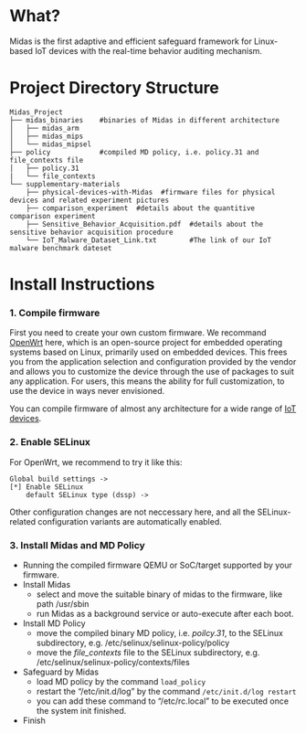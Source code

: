 # What?

Midas is the first adaptive and efficient safeguard framework for Linux-based IoT devices with the real-time behavior auditing mechanism.

# Project Directory Structure

```shell
Midas_Project
├── midas_binaries    #binaries of Midas in different architecture
│   ├── midas_arm
│   ├── midas_mips
│   └── midas_mipsel
├── policy		      #compiled MD policy, i.e. policy.31 and file_contexts file
│   ├── policy.31
|   └── file_contexts
└── supplementary-materials  
	├── physical-devices-with-Midas  #firmware files for physical devices and related experiment pictures
	├── comparison_experiment  #details about the quantitive comparison experiment
	├── Sensitive_Behavior_Acquisition.pdf  #details about the sensitive behavior acquisition procedure
	└── IoT_Malware_Dataset_Link.txt 		#The link of our IoT malware benchmark dateset
```



# Install Instructions

### 1. Compile firmware

First you need to create your own custom firmware. We recommand [OpenWrt](https://openwrt.org/) here, which is an open-source project for embedded operating systems based on Linux, primarily used on embedded devices. This frees you from the application selection and configuration provided by the vendor and allows you to customize the device through the use of packages to suit any application. For users, this means the ability for full customization, to use the device in ways never envisioned.

You can compile firmware of almost any architecture for a wide range of [IoT devices](https://openwrt.org/toh/start).

### 2. Enable SELinux

For OpenWrt, we recommend to try it like this:

```
Global build settings ->
[*] Enable SELinux
    default SELinux type (dssp) ->
```

Other configuration changes are not neccessary here, and all the SELinux-related configuration variants are automatically enabled.

### 3. Install Midas and MD Policy

- Running the compiled firmware QEMU or SoC/target supported by your firmware.
- Install Midas
  - select and move the suitable binary of midas to the firmware, like path /usr/sbin
  - run Midas as a background service or auto-execute after each boot.
- Install MD Policy
  - move the compiled binary MD policy, i.e. *poilcy.31*, to the SELinux subdirectory, e.g. /etc/selinux/selinux-policy/policy
  - move the *file_contexts* file to the SELinux subdirectory, e.g. /etc/selinux/selinux-policy/contexts/files
- Safeguard by Midas
  - load MD policy by the command `load_policy`
  - restart the “/etc/init.d/log” by the command `/etc/init.d/log restart`
  - you can add these command to “/etc/rc.local” to be executed once the system init finished.
- Finish